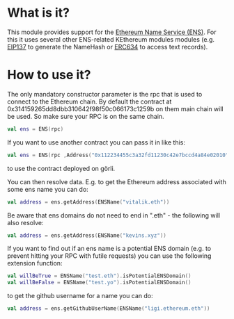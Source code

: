 What is it?
===========

This module provides support for the [Ethereum Name Service (ENS)](https://ens.domains). For this it uses several other ENS-related KEthereum modules modules (e.g. [EIP137](../eip137) to generate the NameHash or [ERC634](../erc634) to access text records).

How to use it?
==============

The only mandatory constructor parameter is the rpc that is used to connect to the Ethereum chain. By default the contract at 0x314159265dd8dbb310642f98f50c066173c1259b on them main chain will be used. So make sure your RPC is on the same chain.

```kotlin
val ens = ENS(rpc)
```

If you want to use another contract you can pass it in like this:

```kotlin
val ens = ENS(rpc ,Address("0x112234455c3a32fd11230c42e7bccd4a84e02010"))
```

to use the contract deployed on görli.

You can then resolve data. E.g. to get the Ethereum address associated with some ens name you can do:

```kotlin
val address = ens.getAddress(ENSName("vitalik.eth"))
```

Be aware that ens domains do not need to end in ".eth" - the following will also resolve:

```kotlin
val address = ens.getAddress(ENSName("kevins.xyz"))
```

If you want to find out if an ens name is a potential ENS domain (e.g. to prevent hitting your RPC with futile requests) you can use the following extension function:

```kotlin
val willBeTrue = ENSName("test.eth").isPotentialENSDomain()
val willBeFalse = ENSName("test.yo").isPotentialENSDomain()
```

to get the github username for a name you can do:

```kotlin
val address = ens.getGithubUserName(ENSName("ligi.ethereum.eth"))
```
